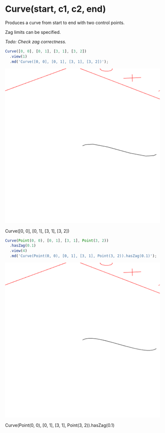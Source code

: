 # Curve(start, c1, c2, end)

Produces a curve from start to end with two control points.

Zag limits can be specified.

_Todo: Check zag correctness._

```JavaScript
Curve([0, 0], [0, 1], [3, 1], [3, 2])
  .view(1)
  .md('Curve([0, 0], [0, 1], [3, 1], [3, 2])');
```

![Image](Curve.md.0.png)

Curve([0, 0], [0, 1], [3, 1], [3, 2])

```JavaScript
Curve(Point(0, 0), [0, 1], [3, 1], Point(3, 2))
  .hasZag(0.1)
  .view(4)
  .md('Curve(Point(0, 0), [0, 1], [3, 1], Point(3, 2)).hasZag(0.1)');
```

![Image](Curve.md.1.png)

Curve(Point(0, 0), [0, 1], [3, 1], Point(3, 2)).hasZag(0.1)
